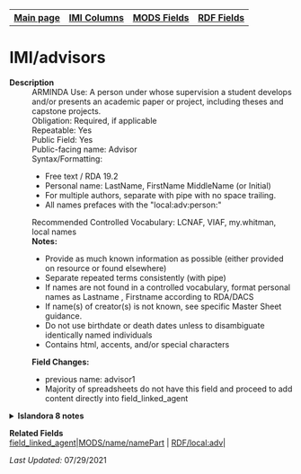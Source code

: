 <!DOCTYPE html>
<html>

<body>
<table style="width:100%">
  <tr>
    <th><a href="index.md">Main page</a></th>
	<th><a href="IMI.md">IMI Columns</a></th>
    <th><a href="MODS.md">MODS Fields</a></th>
    <th><a href="RDF.md">RDF Fields</a></th>
  </tr>
</table>

<h1>IMI/advisors</h1>
<dl>
  <dt><b>Description</b></dt>
  <dd>ARMINDA Use: A person under whose supervision a student develops and/or presents an academic paper or project, including theses and capstone projects.</dd>
  <dd>Obligation: Required, if applicable</dd>
  <dd>Repeatable: Yes</dd>
  <dd>Public Field: Yes</dd>
  <dd>Public-facing name: Advisor</dd>
  <dd>Syntax/Formatting:
	<ul>
		<li>Free text / RDA 19.2</li>
		<li>Personal name: LastName, FirstName MiddleName (or Initial)</li>
		<li>For multiple authors, separate with pipe with no space trailing.</li>
		<li>All names prefaces with the "local:adv:person:"</li>
	</ul>
  </dd>
  <dd>Recommended Controlled Vocabulary: LCNAF, VIAF, my.whitman, local names</dd>
  <dd><b>Notes:</b> 
	<ul>
		<li>Provide as much known information as possible (either provided on resource or found elsewhere)</li>
		<li>Separate repeated terms consistently (with pipe)</li>
		<li>If names are not found in a controlled vocabulary, format personal names as Lastname , Firstname according to RDA/DACS</li>
		<li>If name(s) of creator(s) is not known, see specific Master Sheet guidance.</li>
		<li>Do not use birthdate or death dates unless to disambiguate identically named individuals</li>
		<li>Contains html, accents, and/or special characters</li>
		</ul>
	</dd>
  <dd><b>Field Changes:</b> 
		<ul>
			<li>previous name: advisor1</li>
			<li>Majority of spreadsheets do not have this field and proceed to add content directly into field_linked_agent</li>
		</ul>
  </dd>
  <details>
		<summary><b>Islandora 8 notes</b></summary>
			<li> Note: Content moving to field_linked_agent. </li>
	</details>
</dl>
<dl>
	<dt><b>Related Fields</b></dt>
	<a href="field_linked_agent.md" class ="magic-button" title="[definition]">field_linked_agent</a>|<a href="mods.name.md">MODS/name/namePart</a> | <a href="rdf.field_linked_agent.md">RDF/local:adv</a>|
</dl>
<p><i>Last Updated: </i>07/29/2021</p>
</body>
</html>